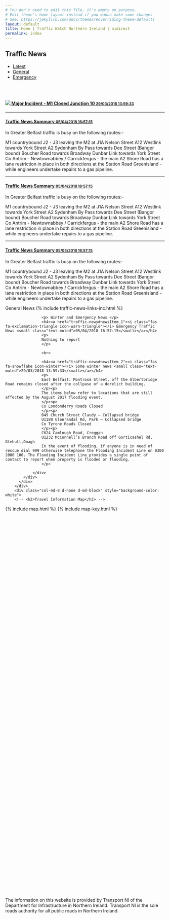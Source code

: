 ```yaml
---
# You don't need to edit this file, it's empty on purpose.
# Edit theme's home layout instead if you wanna make some changes
# See: https://jekyllrb.com/docs/themes/#overriding-theme-defaults
layout: default
title: Home | Traffic Watch Northern Ireland | nidirect
permalink: index
---
```



<!--
<h1 id="main-content">
    Welcome to Traffic Watch Northern Ireland
</h1>
<p class="intro">
    The site provides traffic news, images and live feeds from traffic cameras and information on current and future roadworks.
</p>
-->

<div class="container-fluid traffic-news"> 
    <div class="row">
        <div class="col-md-4">
            <h2>Traffic News</h2>
          <div class="bd-example bd-example-tabs">
            <ul class="nav nav-tabs" id="myTab" role="tablist">
                <li class="nav-item">
                  <a class="nav-link active show" id="news-latest-tab" data-toggle="tab" href="#news-latest" role="tab" aria-controls="news-latest" aria-selected="true">Latest</a>
                </li>
                <li class="nav-item">
                  <a class="nav-link" id="news-general-tab" data-toggle="tab" href="#news-general" role="tab" aria-controls="news-general" aria-selected="false">General</a>
                </li>
                <li class="nav-item">
                  <a class="nav-link" id="news-emergency-tab" data-toggle="tab" href="#news-emergency" role="tab" aria-controls="news-emergency" aria-selected="false">Emergency</a>
                </li>
            </ul>
            <div class="tab-content" id="newsTabContent" style="min-height: 63vh; max-height:63vh; overflow-y:scroll;">
                <!-- LATEST -->
                <div class="tab-pane fade active show" id="news-latest" role="tabpanel" aria-labelledby="news-latest-tab">
                    <p> &nbsp;
                        <h4><a href="index2"><img src="images/map/incident-high.png"> Major Incident - M1 Closed Junction 10 <small class="text-muted">29/03/2018 13:59:33</small></a></h4>
                        <hr>                        
                        <h4><a href="traffic-news#newsItem_1"><i class="fas fa-exclamation-triangle icon-warn-triangle"></i> Traffic News Summary <small class="text-muted">05/04/2018 16:57:15</small></a></h4>
                        <p>
                        In Greater Belfast traffic is busy on the following routes:-
                        </p>
                        <p>
                        M1 countrybound J2 - J3
                        leaving the M2 at J1A Nelson Street A12 Westlink towards York Street A2 Sydenham By Pass towards Dee Street (Bangor bound) Boucher Road towards Broadway Dunbar Link towards York Street Co Antrim - Newtownabbey / Carrickfergus - the main A2 Shore Road has a lane restriction in place in both directions at the Station Road Greenisland - while engineers undertake repairs to a gas pipeline.
                        </p>
                        <hr>
                        <h4><a href="traffic-news#newsItem_1"><i class="fas fa-exclamation-triangle icon-warn-triangle"></i> Traffic News Summary <small class="text-muted">05/04/2018 16:57:15</small></a></h4>
                        <p>
                        In Greater Belfast traffic is busy on the following routes:-
                        </p>
                        <p>
                        M1 countrybound J2 - J3
                        leaving the M2 at J1A Nelson Street A12 Westlink towards York Street A2 Sydenham By Pass towards Dee Street (Bangor bound) Boucher Road towards Broadway Dunbar Link towards York Street Co Antrim - Newtownabbey / Carrickfergus - the main A2 Shore Road has a lane restriction in place in both directions at the Station Road Greenisland - while engineers undertake repairs to a gas pipeline.
                        </p>
                        <hr>
                        <h4><a href="traffic-news#newsItem_1"><i class="fas fa-exclamation-triangle icon-warn-triangle"></i> Traffic News Summary <small class="text-muted">05/04/2018 16:57:15</small></a></h4>
                        <p>
                        In Greater Belfast traffic is busy on the following routes:-
                        </p>
                        <p>
                        M1 countrybound J2 - J3
                        leaving the M2 at J1A Nelson Street A12 Westlink towards York Street A2 Sydenham By Pass towards Dee Street (Bangor bound) Boucher Road towards Broadway Dunbar Link towards York Street Co Antrim - Newtownabbey / Carrickfergus - the main A2 Shore Road has a lane restriction in place in both directions at the Station Road Greenisland - while engineers undertake repairs to a gas pipeline.
                        </p>
                    </p>
                </div>
                <!-- GENERAL -->
                <div class="tab-pane fade" id="news-general" role="tabpanel" aria-labelledby="news-general-tab">
                          <p> General News
                          {% include traffic-news-links-inc.html %}
                    </p>
                </div>
                <!-- EMERGENCY -->
                <div class="tab-pane fade" id="news-emergency" role="tabpanel" aria-labelledby="news-emergency-tab">
                
                    <p> Winter and Emergency News </p>
                    <h4><a href="traffic-news#newsItem_1"><i class="fas fa-exclamation-triangle icon-warn-triangle"></i> Emergency Traffic News <small class="text-muted">05/04/2018 16:57:15</small></a></h4>
                    <p>
                    Nothing to report
                    </p>
                    
                    <hr>
                    
                    <h4><a href="traffic-news#newsItem_2"><i class="fas fa-snowflake icon-winter"></i> Some winter news <small class="text-muted">29/03/2018 13:59:33</small></a></h4>
                    <p>
                    East Belfast: Montrose Street, off the Albertbridge Road remains closed after the collpase of a derelict building. 
                    </p><p>
                    The items below refer to locations that are still affected by the August 2017 flooding event.
                    </p><p>
                    Co Londonderry Roads Closed
                    </p><p>
                    B49 Church Street Claudy – Collapsed bridge
                    U1180 Glenrandal Rd, Park – Collapsed bridge
                    Co Tyrone Roads Closed
                    </p><p>
                    C624 Camlough Road, Creggan
                    U1232 McConnell’s Branch Road off Gorticashel Rd, Glehull,Omagh
                    In the event of flooding, if anyone is in need of rescue dial 999 otherwise telephone the Flooding Incident Line on 0300 2000 100. The Flooding Incident Line provides a single point of contact to report when property is flooded or flooding.
                    </p>

                </div>
            </div>
          </div>
        </div>
        <div class="col-md-8 d-none d-md-block" style="background-color: white">
        <!-- <h2>Travel Information Map</h2> -->

{% include map.html %}
{% include map-key.html %}
        </div>
    </div>
</div>

<br>

<p class="text-center">
    The information on this website is provided by Transport NI of the Department for Infrastructure in Northern Ireland. Transport NI is the sole roads authority for all public roads in Northern Ireland. <br>
</p>

